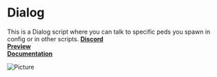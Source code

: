 
# Dialog

This is a Dialog script where you can talk to specific peds you spawn in config or in other scripts.
[**Discord**](https://discord.gg/peYKn8CxHG) <br>
[**Preview**](https://streamable.com/rfjilt) <br>
[**Documentation**](https://youtu.be/0JWGxLMnOic) <br>

![Picture](https://i.imgur.com/4llTxBH.jpeg)

